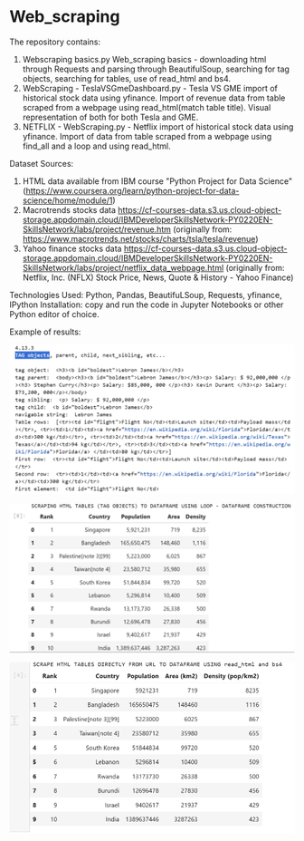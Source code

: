 # Web_scraping

The repository contains:
1. Webscraping basics.py Web_scraping basics - downloading html through Requests and parsing through BeautifulSoup, searching for tag objects, searching for tables, use of read_html and bs4.
2. WebScraping - TeslaVSGmeDashboard.py - Tesla VS GME import of historical stock data using yfinance. Import of revenue data from table scraped from a webpage using read_html(match table title). Visual representation of both for both Tesla and GME.
3. NETFLIX - WebScraping.py - Netflix import of historical stock data using yfinance. Import of data from table scraped from a webpage using find_all and a loop and using read_html.

Dataset Sources: 
1. HTML data available from IBM course "Python Project for Data Science" (https://www.coursera.org/learn/python-project-for-data-science/home/module/1)
2.  Macrotrends stocks data https://cf-courses-data.s3.us.cloud-object-storage.appdomain.cloud/IBMDeveloperSkillsNetwork-PY0220EN-SkillsNetwork/labs/project/revenue.htm (originally from: https://www.macrotrends.net/stocks/charts/tsla/tesla/revenue)
3.  Yahoo finance stocks data https://cf-courses-data.s3.us.cloud-object-storage.appdomain.cloud/IBMDeveloperSkillsNetwork-PY0220EN-SkillsNetwork/labs/project/netflix_data_webpage.html (originally from: Netflix, Inc. (NFLX) Stock Price, News, Quote & History - Yahoo Finance)

Technologies Used: Python, Pandas, BeautifuLSoup, Requests, yfinance, IPython
Installation: copy and run the code in Jupyter Notebooks or other Python editor of choice.

Example of results:

![Tag_objects](Tag_objects.png)


![Most Densely Populated Countries - Scraping tables to df using loop](Most_densely_populated_countries_scraping_tables_to_df_using_loop.png)


![Most Densely Populated Countries - Scraping tables to df using directly from url using read_html and bs4](Most_densly_populated_countries_scrape_tables_to_df_directly_from_url_using_read_html_and_bs4.png)






